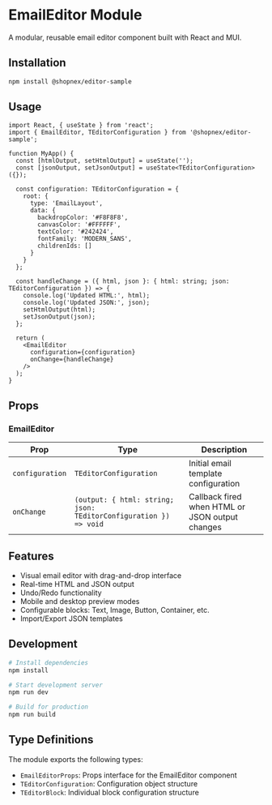 # EmailEditor Module

A modular, reusable email editor component built with React and MUI.

## Installation

```bash
npm install @shopnex/editor-sample
```

## Usage

```tsx
import React, { useState } from 'react';
import { EmailEditor, TEditorConfiguration } from '@shopnex/editor-sample';

function MyApp() {
  const [htmlOutput, setHtmlOutput] = useState('');
  const [jsonOutput, setJsonOutput] = useState<TEditorConfiguration>({});
  
  const configuration: TEditorConfiguration = {
    root: {
      type: 'EmailLayout',
      data: {
        backdropColor: '#F8F8F8',
        canvasColor: '#FFFFFF',
        textColor: '#242424',
        fontFamily: 'MODERN_SANS',
        childrenIds: []
      }
    }
  };

  const handleChange = ({ html, json }: { html: string; json: TEditorConfiguration }) => {
    console.log('Updated HTML:', html);
    console.log('Updated JSON:', json);
    setHtmlOutput(html);
    setJsonOutput(json);
  };

  return (
    <EmailEditor 
      configuration={configuration}
      onChange={handleChange}
    />
  );
}
```

## Props

### EmailEditor

| Prop | Type | Description |
|------|------|-------------|
| `configuration` | `TEditorConfiguration` | Initial email template configuration |
| `onChange` | `(output: { html: string; json: TEditorConfiguration }) => void` | Callback fired when HTML or JSON output changes |

## Features

- Visual email editor with drag-and-drop interface
- Real-time HTML and JSON output
- Undo/Redo functionality
- Mobile and desktop preview modes
- Configurable blocks: Text, Image, Button, Container, etc.
- Import/Export JSON templates

## Development

```bash
# Install dependencies
npm install

# Start development server
npm run dev

# Build for production
npm run build
```

## Type Definitions

The module exports the following types:
- `EmailEditorProps`: Props interface for the EmailEditor component
- `TEditorConfiguration`: Configuration object structure
- `TEditorBlock`: Individual block configuration structure
